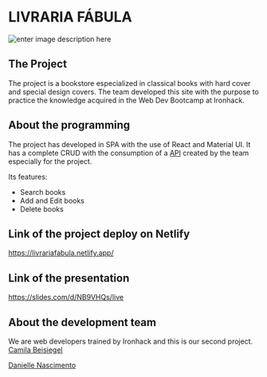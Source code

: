 # LIVRARIA FÁBULA
![enter image description here](https://raw.githubusercontent.com/daniellenasc/projeto-livraria-fabula/main/src/assets/logo-livrariaFabula.png)
## The Project
The project is a bookstore especialized in classical books with hard cover and special design covers. 
The team developed this site with the purpose to practice the knowledge acquired in the Web Dev Bootcamp at Ironhack.

## About the programming

The project has developed in SPA with the use of React and Material UI. 
It has a complete CRUD with the consumption of a [API](https://ironrest.herokuapp.com/livrariaFabula) created by the team especially for the project. 

Its features: 

-   Search books
-   Add and Edit books
-   Delete books


## Link of the project deploy on Netlify

https://livrariafabula.netlify.app/

## Link of the presentation

https://slides.com/d/NB9VHQs/live

## About the development team 
We are web developers trained by Ironhack and this is our second project.  
[Camila Beisiegel](https://github.com/CPBeisiegel)

[Danielle Nascimento](https://github.com/daniellenasc)